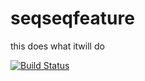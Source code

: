 # seqseqfeature
this does what itwill do


[![Build Status](https://travis-ci.org/fejestoth/seqseqfeature.svg?branch=master)](https://travis-ci.org/fejestoth/seqseqfeature)

